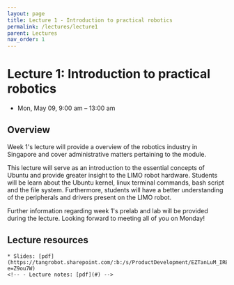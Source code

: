```yaml
---
layout: page
title: Lecture 1 - Introduction to practical robotics
permalink: /lectures/lecture1
parent: Lectures
nav_order: 1
---
```


# **Lecture 1: Introduction to practical robotics**
* Mon, May 09, 9:00 am – 13:00 am

## **Overview**

Week 1's lecture will provide a overview of the robotics industry in Singapore and cover administrative matters pertaining to the module. 

This lecture will serve as an introduction to the essential concepts of Ubuntu and provide greater insight to the LIMO robot hardware. Students will be learn about the Ubuntu kernel, linux terminal commands, bash script and the file system. Furthermore, students will have a better understanding of the peripherals and drivers present on the LIMO robot. 

Further information regarding week 1's prelab and lab will be provided during the lecture.
Looking forward to meeting all of you on Monday!


## **Lecture resources**
    * Slides: [pdf](https://tangrobot.sharepoint.com/:b:/s/ProductDevelopment/EZTanLuM_IRBiIeOBTRPPXoBnJxUB9zJxWJ5RSJzIotSRw?e=Z9ou7W)
    <!-- - Lecture notes: [pdf](#) -->

